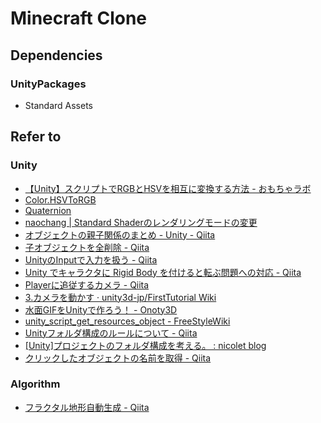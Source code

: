 # Minecraft Clone

## Dependencies

### UnityPackages

* Standard Assets

## Refer to

### Unity

* [【Unity】スクリプトでRGBとHSVを相互に変換する方法 - おもちゃラボ](http://nn-hokuson.hatenablog.com/entry/2017/04/12/194631)
* [Color.HSVToRGB](https://docs.unity3d.com/jp/540/ScriptReference/Color.HSVToRGB.html)
* [Quaternion](http://spi8823.hatenablog.com/entry/2015/05/31/025903)
* [naochang | Standard Shaderのレンダリングモードの変更](http://naochang.me/?p=482)
* [オブジェクトの親子関係のまとめ - Unity - Qiita](http://qiita.com/hiroyuki7/items/95c66aee26115cf24a19)
* [子オブジェクトを全削除 - Qiita](http://qiita.com/satotin/items/84433754553074ae7e71)
* [UnityのInputで入力を扱う - Qiita](http://qiita.com/yando/items/c406690c9ad87ecfc8e5)
* [Unity でキャラクタに Rigid Body を付けると転ぶ問題への対応 - Qiita](http://qiita.com/_meki/items/5c1df1804d009ec1393e)
* [Playerに追従するカメラ - Qiita](http://qiita.com/valbeat/items/bab5cb649fe0cf6756d4)
* [3.カメラを動かす · unity3d-jp/FirstTutorial Wiki](https://github.com/unity3d-jp/FirstTutorial/wiki/3.%E3%82%AB%E3%83%A1%E3%83%A9%E3%82%92%E5%8B%95%E3%81%8B%E3%81%99)
* [水面GIFをUnityで作ろう！ - Onoty3D](http://onoty3d.hatenablog.com/entry/2015/11/25/190833)
* [unity_script_get_resources_object - FreeStyleWiki](http://ft-lab.ne.jp/cgi-bin-unity/wiki.cgi?page=unity%5Fscript%5Fget%5Fresources%5Fobject)
* [Unityフォルダ構成のルールについて - Qiita](http://qiita.com/takish/items/8608ba9070755da3ae6d)
* [[Unity]プロジェクトのフォルダ構成を考える。 : nicolet blog](http://nicoco.blog.jp/archives/2348774.html)
* [クリックしたオブジェクトの名前を取得 - Qiita](http://qiita.com/valbeat/items/799a18da3174a6af0b89)

### Algorithm

* [フラクタル地形自動生成 - Qiita](http://qiita.com/keny30827/items/f4e29a4a90779cf94da6#%E4%B8%AD%E7%82%B9%E5%A4%89%E4%BD%8D%E6%B3%95)
